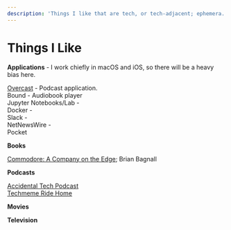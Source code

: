 ```yaml
---
description: 'Things I like that are tech, or tech-adjacent; ephemera.'
---
```


# Things I Like

**Applications** - I work chiefly in macOS and iOS, so there will be a heavy bias here. 

[Overcast](http://overcast.fm) - Podcast application.  
Bound - Audiobook player  
Jupyter Notebooks/Lab -   
Docker -   
Slack -  
NetNewsWire -   
Pocket  


**Books**

[Commodore: A Company on the Edge](https://www.goodreads.com/book/show/20434467-commodore); Brian Bagnall

**Podcasts**

[Accidental Tech Podcast](http://atp.fm)  
[Techmeme Ride Home](https://www.ridehome.info/show/techmeme-ride-home/)

**Movies**

**Television**

